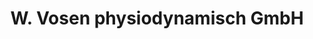 ---
title: "W. Vosen physiodynamisch GmbH"
url: /paderborn/w-vosen-physiodynamisch-gmbh/
shop: Schuhe
---